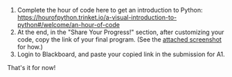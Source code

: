 1. Complete the hour of code here to get an introduction to Python: <https://hourofpython.trinket.io/a-visual-introduction-to-python#/welcome/an-hour-of-code>
2. At the end, in the "Share Your Progress!" section, after customizing your code, copy the link of your final program. (See the [attached screenshot](link.png) for how.)
3. Login to Blackboard, and paste your copied link in the submission for A1.

That's it for now!
